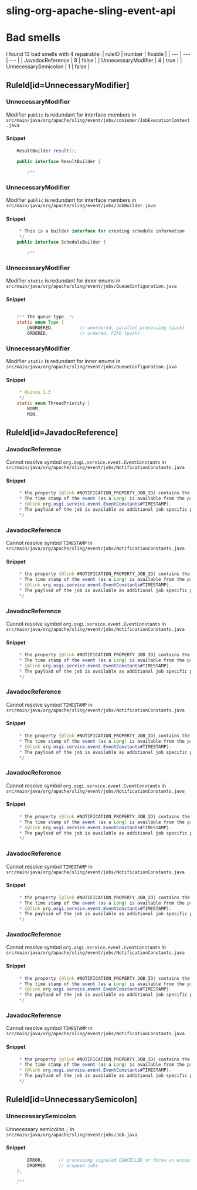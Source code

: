 # sling-org-apache-sling-event-api 
 
# Bad smells
I found 13 bad smells with 4 repairable:
| ruleID | number | fixable |
| --- | --- | --- |
| JavadocReference | 8 | false |
| UnnecessaryModifier | 4 | true |
| UnnecessarySemicolon | 1 | false |
## RuleId[id=UnnecessaryModifier]
### UnnecessaryModifier
Modifier `public` is redundant for interface members
in `src/main/java/org/apache/sling/event/jobs/consumer/JobExecutionContext.java`
#### Snippet
```java
    ResultBuilder result();

    public interface ResultBuilder {

        /**
```

### UnnecessaryModifier
Modifier `public` is redundant for interface members
in `src/main/java/org/apache/sling/event/jobs/JobBuilder.java`
#### Snippet
```java
     * This is a builder interface for creating schedule information
     */
    public interface ScheduleBuilder {

        /**
```

### UnnecessaryModifier
Modifier `static` is redundant for inner enums
in `src/main/java/org/apache/sling/event/jobs/QueueConfiguration.java`
#### Snippet
```java

    /** The queue type. */
    static enum Type {
        UNORDERED,          // unordered, parallel processing (push)
        ORDERED,            // ordered, FIFO (push)
```

### UnnecessaryModifier
Modifier `static` is redundant for inner enums
in `src/main/java/org/apache/sling/event/jobs/QueueConfiguration.java`
#### Snippet
```java
     * @since 1.3
     */
    static enum ThreadPriority {
        NORM,
        MIN,
```

## RuleId[id=JavadocReference]
### JavadocReference
Cannot resolve symbol `org.osgi.service.event.EventConstants`
in `src/main/java/org/apache/sling/event/jobs/NotificationConstants.java`
#### Snippet
```java
     * the property {@link #NOTIFICATION_PROPERTY_JOB_ID} contains the unique job id.
     * The time stamp of the event (as a Long) is available from the property
     * {@link org.osgi.service.event.EventConstants#TIMESTAMP}.
     * The payload of the job is available as additional job specific properties.
     */
```

### JavadocReference
Cannot resolve symbol `TIMESTAMP`
in `src/main/java/org/apache/sling/event/jobs/NotificationConstants.java`
#### Snippet
```java
     * the property {@link #NOTIFICATION_PROPERTY_JOB_ID} contains the unique job id.
     * The time stamp of the event (as a Long) is available from the property
     * {@link org.osgi.service.event.EventConstants#TIMESTAMP}.
     * The payload of the job is available as additional job specific properties.
     */
```

### JavadocReference
Cannot resolve symbol `org.osgi.service.event.EventConstants`
in `src/main/java/org/apache/sling/event/jobs/NotificationConstants.java`
#### Snippet
```java
     * the property {@link #NOTIFICATION_PROPERTY_JOB_ID} contains the unique job id.
     * The time stamp of the event (as a Long) is available from the property
     * {@link org.osgi.service.event.EventConstants#TIMESTAMP}.
     * The payload of the job is available as additional job specific properties.
     */
```

### JavadocReference
Cannot resolve symbol `TIMESTAMP`
in `src/main/java/org/apache/sling/event/jobs/NotificationConstants.java`
#### Snippet
```java
     * the property {@link #NOTIFICATION_PROPERTY_JOB_ID} contains the unique job id.
     * The time stamp of the event (as a Long) is available from the property
     * {@link org.osgi.service.event.EventConstants#TIMESTAMP}.
     * The payload of the job is available as additional job specific properties.
     */
```

### JavadocReference
Cannot resolve symbol `org.osgi.service.event.EventConstants`
in `src/main/java/org/apache/sling/event/jobs/NotificationConstants.java`
#### Snippet
```java
     * the property {@link #NOTIFICATION_PROPERTY_JOB_ID} contains the unique job id.
     * The time stamp of the event (as a Long) is available from the property
     * {@link org.osgi.service.event.EventConstants#TIMESTAMP}.
     * The payload of the job is available as additional job specific properties.
     */
```

### JavadocReference
Cannot resolve symbol `TIMESTAMP`
in `src/main/java/org/apache/sling/event/jobs/NotificationConstants.java`
#### Snippet
```java
     * the property {@link #NOTIFICATION_PROPERTY_JOB_ID} contains the unique job id.
     * The time stamp of the event (as a Long) is available from the property
     * {@link org.osgi.service.event.EventConstants#TIMESTAMP}.
     * The payload of the job is available as additional job specific properties.
     */
```

### JavadocReference
Cannot resolve symbol `org.osgi.service.event.EventConstants`
in `src/main/java/org/apache/sling/event/jobs/NotificationConstants.java`
#### Snippet
```java
     * the property {@link #NOTIFICATION_PROPERTY_JOB_ID} contains the unique job id.
     * The time stamp of the event (as a Long) is available from the property
     * {@link org.osgi.service.event.EventConstants#TIMESTAMP}.
     * The payload of the job is available as additional job specific properties.
     */
```

### JavadocReference
Cannot resolve symbol `TIMESTAMP`
in `src/main/java/org/apache/sling/event/jobs/NotificationConstants.java`
#### Snippet
```java
     * the property {@link #NOTIFICATION_PROPERTY_JOB_ID} contains the unique job id.
     * The time stamp of the event (as a Long) is available from the property
     * {@link org.osgi.service.event.EventConstants#TIMESTAMP}.
     * The payload of the job is available as additional job specific properties.
     */
```

## RuleId[id=UnnecessarySemicolon]
### UnnecessarySemicolon
Unnecessary semicolon `;`
in `src/main/java/org/apache/sling/event/jobs/Job.java`
#### Snippet
```java
        ERROR,      // processing signaled CANCELLED or throw an exception
        DROPPED     // dropped jobs
    };

    /**
```

